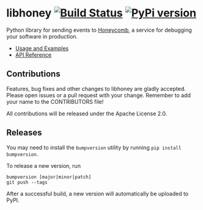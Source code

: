 # libhoney [![Build Status](https://travis-ci.org/honeycombio/libhoney-py.svg?branch=master)](https://travis-ci.org/honeycombio/libhoney-py) [![PyPi version](https://badge.fury.io/py/libhoney.svg)](https://badge.fury.io/py/libhoney)

Python library for sending events to [Honeycomb](https://honeycomb.io), a service for debugging your software in production.

- [Usage and Examples](https://docs.honeycomb.io/sdk/python/)
- [API Reference](https://honeycombio.github.io/libhoney-py/)

## Contributions

Features, bug fixes and other changes to libhoney are gladly accepted. Please
open issues or a pull request with your change. Remember to add your name to the
CONTRIBUTORS file!

All contributions will be released under the Apache License 2.0.

## Releases
You may need to install the `bumpversion` utility by running `pip install bumpversion`.

To release a new version, run
```
bumpversion [major|minor|patch]
git push --tags
```
After a successful build, a new version will automatically be uploaded to PyPI.
